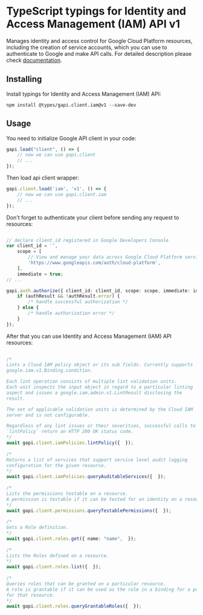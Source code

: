# TypeScript typings for Identity and Access Management (IAM) API v1
Manages identity and access control for Google Cloud Platform resources, including the creation of service accounts, which you can use to authenticate to Google and make API calls.
For detailed description please check [documentation](https://cloud.google.com/iam/).

## Installing

Install typings for Identity and Access Management (IAM) API:
```
npm install @types/gapi.client.iam@v1 --save-dev
```

## Usage

You need to initialize Google API client in your code:
```typescript
gapi.load("client", () => { 
    // now we can use gapi.client
    // ... 
});
```

Then load api client wrapper:
```typescript
gapi.client.load('iam', 'v1', () => {
    // now we can use gapi.client.iam
    // ... 
});
```

Don't forget to authenticate your client before sending any request to resources:
```typescript

// declare client_id registered in Google Developers Console
var client_id = '',
    scope = [     
        // View and manage your data across Google Cloud Platform services
        'https://www.googleapis.com/auth/cloud-platform',
    ],
    immediate = true;
// ...

gapi.auth.authorize({ client_id: client_id, scope: scope, immediate: immediate }, authResult => {
    if (authResult && !authResult.error) {
        /* handle successful authorization */
    } else {
        /* handle authorization error */
    }
});            
```

After that you can use Identity and Access Management (IAM) API resources:

```typescript 
    
/* 
Lints a Cloud IAM policy object or its sub fields. Currently supports
google.iam.v1.Binding.condition.

Each lint operation consists of multiple lint validation units.
Each unit inspects the input object in regard to a particular linting
aspect and issues a google.iam.admin.v1.LintResult disclosing the
result.

The set of applicable validation units is determined by the Cloud IAM
server and is not configurable.

Regardless of any lint issues or their severities, successful calls to
`lintPolicy` return an HTTP 200 OK status code.  
*/
await gapi.client.iamPolicies.lintPolicy({  }); 
    
/* 
Returns a list of services that support service level audit logging
configuration for the given resource.  
*/
await gapi.client.iamPolicies.queryAuditableServices({  }); 
    
/* 
Lists the permissions testable on a resource.
A permission is testable if it can be tested for an identity on a resource.  
*/
await gapi.client.permissions.queryTestablePermissions({  }); 
    
/* 
Gets a Role definition.  
*/
await gapi.client.roles.get({ name: "name",  }); 
    
/* 
Lists the Roles defined on a resource.  
*/
await gapi.client.roles.list({  }); 
    
/* 
Queries roles that can be granted on a particular resource.
A role is grantable if it can be used as the role in a binding for a policy
for that resource.  
*/
await gapi.client.roles.queryGrantableRoles({  });
```
